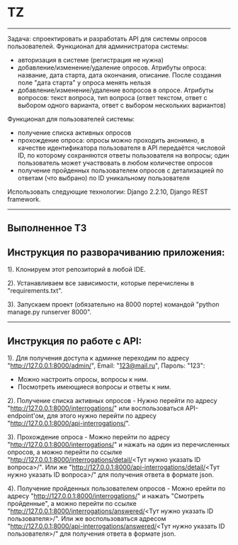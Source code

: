 # TZ
-----------------------------------------------------------------------------------------------------------------------------------------------------------------------
Задача: спроектировать и разработать API для системы опросов пользователей.
Функционал для администратора системы:
- авторизация в системе (регистрация не нужна)
- добавление/изменение/удаление опросов. Атрибуты опроса: название, дата старта, дата окончания, описание. После создания поле "дата старта" у опроса менять нельзя
- добавление/изменение/удаление вопросов в опросе. Атрибуты вопросов: текст вопроса, тип вопроса (ответ текстом, ответ с выбором одного варианта, ответ с выбором нескольких вариантов)

Функционал для пользователей системы:
- получение списка активных опросов
- прохождение опроса: опросы можно проходить анонимно, в качестве идентификатора пользователя в API передаётся числовой ID, по которому сохраняются ответы пользователя на вопросы; один пользователь может участвовать в любом количестве опросов
- получение пройденных пользователем опросов с детализацией по ответам (что выбрано) по ID уникальному пользователя

Использовать следующие технологии: Django 2.2.10, Django REST framework.

-----------------------------------------------------------------------------------------------------------------------------------------------------------------------

Выполненное ТЗ
--------------
Инструкция по разворачиванию приложения:
------------------------------------------
1). Клонируем этот репозиторий в любой IDE.

2). Устанавливаем все зависимости, которые перечислены в "requirements.txt".

3). Запускаем проект (обязательно на 8000 порте) командой "python manage.py runserver 8000".

-----------------------------------------------------------------------------------------------------------------------------------------------------------------------

Инструкция по работе с API: 
---------------------------
1). Для получения доступа к админке переходим по адресу "http://127.0.0.1:8000/admin/", Email: "123@mail.ru", Пароль: "123":
  - Можно настроить опросы, вопросы к ним.
  - Посмотреть имеющиеся вопросы и ответы к ним.

2). Получение списка активных опросов - Нужно перейти по адресу "http://127.0.0.1:8000/interrogations/" или воспользоваться API-endpoint'ом,
для этого нужно перейти по адресу "http://127.0.0.1:8000/api-interrogations/".

3). Прохождение опроса - Можно перейти по адресу "http://127.0.0.1:8000/interrogations/" и нажать на один из перечисленных опросов,
а можно перейти по ссылке "http://127.0.0.1:8000/interrogations/detail/<Тут нужно указать ID вопроса>/". Или же "http://127.0.0.1:8000/api-interrogations/detail/<Тут нужно указать ID вопроса>/" для получения ответа в формате json.

4). Получение пройденных пользователем опросов - Можно ерейти по адресу "http://127.0.0.1:8000/interrogations/" и нажать "Смотреть пройденные",
а можно перейти по ссылке "http://127.0.0.1:8000/interrogations/answered/<Тут нужно указать ID пользователя>/". Или же воспользоваться адресом "http://127.0.0.1:8000/api-interrogations/answered/<Тут нужно указать ID пользователя>/" для получения ответа в формате json. 
